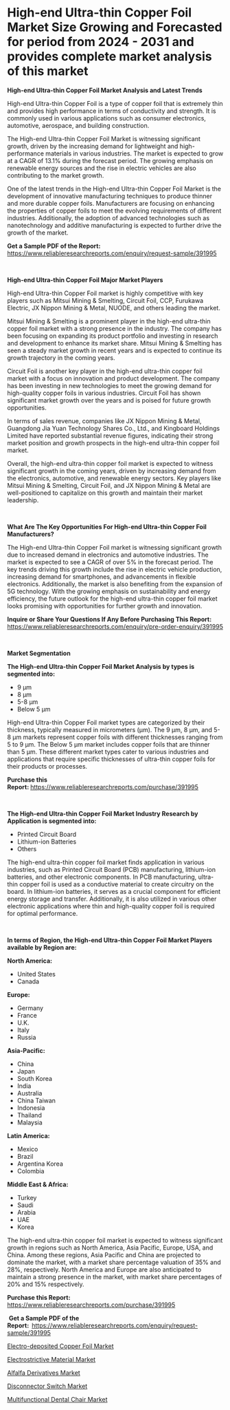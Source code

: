 <p><h1>High-end Ultra-thin Copper Foil Market Size Growing and Forecasted for period from 2024 - 2031 and provides complete market analysis of this market</h1></p><p><strong>High-end Ultra-thin Copper Foil Market Analysis and Latest Trends</strong></p>
<p><p>High-end Ultra-thin Copper Foil is a type of copper foil that is extremely thin and provides high performance in terms of conductivity and strength. It is commonly used in various applications such as consumer electronics, automotive, aerospace, and building construction.</p><p>The High-end Ultra-thin Copper Foil Market is witnessing significant growth, driven by the increasing demand for lightweight and high-performance materials in various industries. The market is expected to grow at a CAGR of 13.1% during the forecast period. The growing emphasis on renewable energy sources and the rise in electric vehicles are also contributing to the market growth.</p><p>One of the latest trends in the High-end Ultra-thin Copper Foil Market is the development of innovative manufacturing techniques to produce thinner and more durable copper foils. Manufacturers are focusing on enhancing the properties of copper foils to meet the evolving requirements of different industries. Additionally, the adoption of advanced technologies such as nanotechnology and additive manufacturing is expected to further drive the growth of the market.</p></p>
<p><strong>Get a Sample PDF of the Report:&nbsp;</strong> <a href="https://www.reliableresearchreports.com/enquiry/request-sample/391995">https://www.reliableresearchreports.com/enquiry/request-sample/391995</a></p>
<p>&nbsp;</p>
<p><strong>High-end Ultra-thin Copper Foil Major Market Players</strong></p>
<p><p>High-end Ultra-thin Copper Foil market is highly competitive with key players such as Mitsui Mining & Smelting, Circuit Foil, CCP, Furukawa Electric, JX Nippon Mining & Metal, NUODE, and others leading the market.</p><p>Mitsui Mining & Smelting is a prominent player in the high-end ultra-thin copper foil market with a strong presence in the industry. The company has been focusing on expanding its product portfolio and investing in research and development to enhance its market share. Mitsui Mining & Smelting has seen a steady market growth in recent years and is expected to continue its growth trajectory in the coming years.</p><p>Circuit Foil is another key player in the high-end ultra-thin copper foil market with a focus on innovation and product development. The company has been investing in new technologies to meet the growing demand for high-quality copper foils in various industries. Circuit Foil has shown significant market growth over the years and is poised for future growth opportunities.</p><p>In terms of sales revenue, companies like JX Nippon Mining & Metal, Guangdong Jia Yuan Technology Shares Co., Ltd., and Kingboard Holdings Limited have reported substantial revenue figures, indicating their strong market position and growth prospects in the high-end ultra-thin copper foil market.</p><p>Overall, the high-end ultra-thin copper foil market is expected to witness significant growth in the coming years, driven by increasing demand from the electronics, automotive, and renewable energy sectors. Key players like Mitsui Mining & Smelting, Circuit Foil, and JX Nippon Mining & Metal are well-positioned to capitalize on this growth and maintain their market leadership.</p></p>
<p>&nbsp;</p>
<p><strong>What Are The Key Opportunities For High-end Ultra-thin Copper Foil Manufacturers?</strong></p>
<p><p>The High-end Ultra-thin Copper Foil market is witnessing significant growth due to increased demand in electronics and automotive industries. The market is expected to see a CAGR of over 5% in the forecast period. The key trends driving this growth include the rise in electric vehicle production, increasing demand for smartphones, and advancements in flexible electronics. Additionally, the market is also benefiting from the expansion of 5G technology. With the growing emphasis on sustainability and energy efficiency, the future outlook for the high-end ultra-thin copper foil market looks promising with opportunities for further growth and innovation.</p></p>
<p><strong>Inquire or Share Your Questions If Any Before Purchasing This Report:</strong> <a href="https://www.reliableresearchreports.com/enquiry/pre-order-enquiry/391995">https://www.reliableresearchreports.com/enquiry/pre-order-enquiry/391995</a></p>
<p>&nbsp;</p>
<p><strong>Market Segmentation</strong></p>
<p><strong>The High-end Ultra-thin Copper Foil Market Analysis by types is segmented into:</strong></p>
<p><ul><li>9 μm</li><li>8 μm</li><li>5-8 μm</li><li>Below 5 μm</li></ul></p>
<p><p>High-end Ultra-thin Copper Foil market types are categorized by their thickness, typically measured in micrometers (μm). The 9 μm, 8 μm, and 5-8 μm markets represent copper foils with different thicknesses ranging from 5 to 9 μm. The Below 5 μm market includes copper foils that are thinner than 5 μm. These different market types cater to various industries and applications that require specific thicknesses of ultra-thin copper foils for their products or processes.</p></p>
<p><strong>Purchase this Report:&nbsp;</strong><a href="https://www.reliableresearchreports.com/purchase/391995">https://www.reliableresearchreports.com/purchase/391995</a></p>
<p>&nbsp;</p>
<p><strong>The High-end Ultra-thin Copper Foil Market Industry Research by Application is segmented into:</strong></p>
<p><ul><li>Printed Circuit Board</li><li>Lithium-ion Batteries</li><li>Others</li></ul></p>
<p><p>The high-end ultra-thin copper foil market finds application in various industries, such as Printed Circuit Board (PCB) manufacturing, lithium-ion batteries, and other electronic components. In PCB manufacturing, ultra-thin copper foil is used as a conductive material to create circuitry on the board. In lithium-ion batteries, it serves as a crucial component for efficient energy storage and transfer. Additionally, it is also utilized in various other electronic applications where thin and high-quality copper foil is required for optimal performance.</p></p>
<p>&nbsp;</p>
<p><strong>In terms of Region, the High-end Ultra-thin Copper Foil Market Players available by Region are:</strong></p>
<p>
    <p> <strong> North America: </strong>
        <ul>
            <li>United States</li>
            <li>Canada</li>
        </ul>
        </p> 
    <p> <strong> Europe: </strong>
        <ul>
            <li>Germany</li>
            <li>France</li>
            <li>U.K.</li>
            <li>Italy</li>
            <li>Russia</li>
        </ul>
        </p> 
    <p> <strong> Asia-Pacific: </strong>
        <ul>
            <li>China</li>
            <li>Japan</li>
            <li>South Korea</li>
            <li>India</li>
            <li>Australia</li>
            <li>China Taiwan</li>
            <li>Indonesia</li>
            <li>Thailand</li>
            <li>Malaysia</li>
        </ul>
        </p> 
    <p> <strong> Latin America: </strong>
        <ul>
            <li>Mexico</li>
            <li>Brazil</li>
            <li>Argentina Korea</li>
            <li>Colombia</li>
        </ul>
        </p> 
    <p> <strong> Middle East & Africa: </strong>
        <ul>
            <li>Turkey</li>
            <li>Saudi</li>
            <li>Arabia</li>
            <li>UAE</li>
            <li>Korea</li>
        </ul>
    </p>
    </p>
<p><p>The high-end ultra-thin copper foil market is expected to witness significant growth in regions such as North America, Asia Pacific, Europe, USA, and China. Among these regions, Asia Pacific and China are projected to dominate the market, with a market share percentage valuation of 35% and 28%, respectively. North America and Europe are also anticipated to maintain a strong presence in the market, with market share percentages of 20% and 15% respectively.</p></p>
<p><strong>Purchase this Report: </strong><a href="https://www.reliableresearchreports.com/purchase/391995">https://www.reliableresearchreports.com/purchase/391995</a></p>
<p>&nbsp;<strong>Get a Sample PDF of the Report:&nbsp;&nbsp;</strong><a href="https://www.reliableresearchreports.com/enquiry/request-sample/391995">https://www.reliableresearchreports.com/enquiry/request-sample/391995</a></p>
<p><strong></strong></p>
<p><p><a href="https://github.com/seekum/Market-Research-Report-List-1/blob/main/electro-deposited-copper-foil-market.md">Electro-deposited Copper Foil Market</a></p><p><a href="https://view.publitas.com/reportprime-1/electrostrictive-material-market-provides-a-comprehensive-analysis-including-a-macro-overview-of-the-market-as-well-as-micro-details-such-as-market-size-and-competitive-landscape/">Electrostrictive Material Market</a></p><p><a href="https://gamy-alyssum-396.notion.site/Alfalfa-Derivatives-Market-Size-2024-2031-Global-Industrial-Analysis-Key-Geographical-Regions-Ma-28659d621c5e4bd9923bf8a2df9e5b0f">Alfalfa Derivatives Market</a></p><p><a href="https://view.publitas.com/reportprime-1/disconnector-switch-market-challenges-opportunities-and-growth-drivers-and-major-market-players-forecasted-for-period-from-2024-2031/">Disconnector Switch Market</a></p><p><a href="https://natural-crush-b99.notion.site/Multifunctional-Dental-Chair-Market-Research-Report-Reveals-The-Latest-Trends-And-Opportunities-of-t-790a2c1a8bdf4830bbca174c39ca1376">Multifunctional Dental Chair Market</a></p></p>